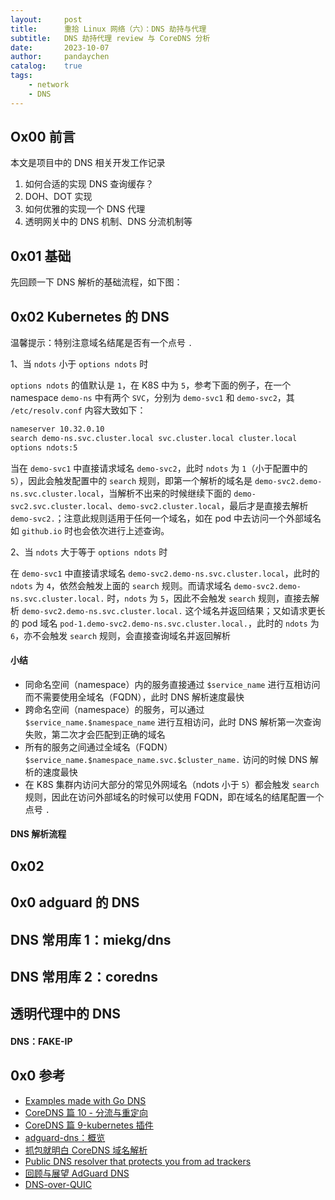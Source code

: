 ```yaml
---
layout:     post
title:      重拾 Linux 网络（六）：DNS 劫持与代理
subtitle:   DNS 劫持代理 review 与 CoreDNS 分析
date:       2023-10-07
author:     pandaychen
catalog:    true
tags:
    - network
    - DNS
---
```



##  Ox00    前言
本文是项目中的 DNS 相关开发工作记录

1.  如何合适的实现 DNS 查询缓存？
2.  DOH、DOT 实现
3.  如何优雅的实现一个 DNS 代理
4.  透明网关中的 DNS 机制、DNS 分流机制等

##  0x01    基础
先回顾一下 DNS 解析的基础流程，如下图：



##  0x02    Kubernetes 的 DNS
温馨提示：特别注意域名结尾是否有一个点号 `.`

1、当 `ndots` 小于 `options ndots` 时

`options ndots` 的值默认是 `1`，在 K8S 中为 `5`，参考下面的例子，在一个 namespace `demo-ns` 中有两个 `SVC`，分别为 `demo-svc1` 和 `demo-svc2`，其 `/etc/resolv.conf` 内容大致如下：

```bash
nameserver 10.32.0.10
search demo-ns.svc.cluster.local svc.cluster.local cluster.local
options ndots:5
```

当在 `demo-svc1` 中直接请求域名 `demo-svc2`，此时 `ndots` 为 `1`（小于配置中的 `5`），因此会触发配置中的 `search` 规则，即第一个解析的域名是 `demo-svc2.demo-ns.svc.cluster.local`，当解析不出来的时候继续下面的 `demo-svc2.svc.cluster.local`、`demo-svc2.cluster.local`，最后才是直接去解析 `demo-svc2.`；注意此规则适用于任何一个域名，如在 pod 中去访问一个外部域名如 `github.io` 时也会依次进行上述查询。

2、当 `ndots` 大于等于 `options ndots` 时

在 `demo-svc1` 中直接请求域名 `demo-svc2.demo-ns.svc.cluster.local`，此时的 `ndots` 为 `4`，依然会触发上面的 `search` 规则。而请求域名 `demo-svc2.demo-ns.svc.cluster.local.` 时，`ndots` 为 `5`，因此不会触发 `search` 规则，直接去解析 `demo-svc2.demo-ns.svc.cluster.local.` 这个域名并返回结果；又如请求更长的 pod 域名 `pod-1.demo-svc2.demo-ns.svc.cluster.local.`，此时的 `ndots` 为 `6`，亦不会触发 `search` 规则，会直接查询域名并返回解析

####    小结
-   同命名空间（namespace）内的服务直接通过 `$service_name` 进行互相访问而不需要使用全域名（FQDN），此时 DNS 解析速度最快
-   跨命名空间（namespace）的服务，可以通过 `$service_name.$namespace_name` 进行互相访问，此时 DNS 解析第一次查询失败，第二次才会匹配到正确的域名
-   所有的服务之间通过全域名（FQDN）`$service_name.$namespace_name.svc.$cluster_name.` 访问的时候 DNS 解析的速度最快
-   在 K8S 集群内访问大部分的常见外网域名（ndots 小于 `5`）都会触发 `search` 规则，因此在访问外部域名的时候可以使用 FQDN，即在域名的结尾配置一个点号 `.`
####    DNS 解析流程



##  0x02


##  0x0 adguard 的 DNS


##  DNS 常用库 1：miekg/dns


##  DNS 常用库 2：coredns


##  透明代理中的 DNS

####    DNS：FAKE-IP



##  0x0 参考
-   [Examples made with Go DNS](https://github.com/miekg/exdns)
-   [CoreDNS 篇 10 - 分流与重定向](https://tinychen.com/20221120-dns-13-coredns-10-dnsredir-and-alternate/)
-   [CoreDNS 篇 9-kubernetes 插件](https://tinychen.com/20221107-dns-12-coredns-09-kubernetes/)
-   [adguard-dns：概览](https://adguard-dns.io/kb/zh-CN/private-dns/overview/)
-   [抓包就明白 CoreDNS 域名解析](https://juejin.cn/post/7053824699268071432)
-   [Public DNS resolver that protects you from ad trackers](https://github.com/AdguardTeam/AdGuardDNS)
-   [回顾与展望 AdGuard DNS](https://adguard-dns.io/zh_cn/blog/reimagining-adguard-dns.html)
-   [DNS-over-QUIC](https://adguard-dns.io/zh_cn/blog/dns-over-quic-official-standard.html)
